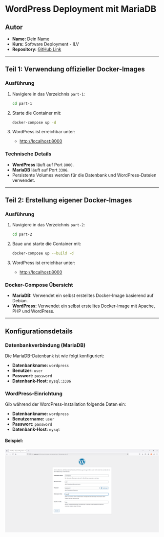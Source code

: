 # WordPress Deployment mit MariaDB

## Autor
- **Name:** Dein Name
- **Kurs:** Software Deployment - ILV
- **Repository:** [GitHub Link](#)

---

## **Teil 1: Verwendung offizieller Docker-Images**

### Ausführung
1. Navigiere in das Verzeichnis `part-1`:
   ```bash
   cd part-1
   ```

2. Starte die Container mit:
   ```bash
   docker-compose up -d
   ```

3. WordPress ist erreichbar unter:
   - [http://localhost:8000](http://localhost:8000)

### Technische Details
- **WordPress** läuft auf Port `8000`.
- **MariaDB** läuft auf Port `3306`.
- Persistente Volumes werden für die Datenbank und WordPress-Dateien verwendet.

---

## **Teil 2: Erstellung eigener Docker-Images**

### Ausführung
1. Navigiere in das Verzeichnis `part-2`:
   ```bash
   cd part-2
   ```

2. Baue und starte die Container mit:
   ```bash
   docker-compose up --build -d
   ```

3. WordPress ist erreichbar unter:
   - [http://localhost:8000](http://localhost:8000)

### Docker-Compose Übersicht
- **MariaDB:** Verwendet ein selbst erstelltes Docker-Image basierend auf Debian.
- **WordPress:** Verwendet ein selbst erstelltes Docker-Image mit Apache, PHP und WordPress.

---

## **Konfigurationsdetails**

### Datenbankverbindung (MariaDB)
Die MariaDB-Datenbank ist wie folgt konfiguriert:
- **Datenbankname:** `wordpress`
- **Benutzer:** `user`
- **Passwort:** `password`
- **Datenbank-Host:** `mysql:3306`

### WordPress-Einrichtung
Gib während der WordPress-Installation folgende Daten ein:
- **Datenbankname:** `wordpress`
- **Benutzername:** `user`
- **Passwort:** `password`
- **Datenbank-Host:** `mysql`

#### Beispiel:
![WordPress Einrichtung](./Images/Login.PNG)
